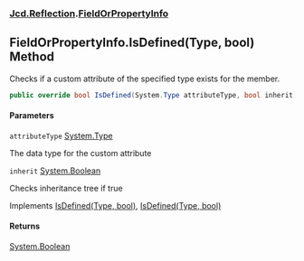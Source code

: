 ### [Jcd.Reflection](Jcd.Reflection.md 'Jcd.Reflection').[FieldOrPropertyInfo](FieldOrPropertyInfo.md 'Jcd.Reflection.FieldOrPropertyInfo')

## FieldOrPropertyInfo.IsDefined(Type, bool) Method

Checks if a custom attribute of the specified type exists for the member.

```csharp
public override bool IsDefined(System.Type attributeType, bool inherit);
```
#### Parameters

<a name='Jcd.Reflection.FieldOrPropertyInfo.IsDefined(System.Type,bool).attributeType'></a>

`attributeType` [System.Type](https://docs.microsoft.com/en-us/dotnet/api/System.Type 'System.Type')

The data type for the custom attribute

<a name='Jcd.Reflection.FieldOrPropertyInfo.IsDefined(System.Type,bool).inherit'></a>

`inherit` [System.Boolean](https://docs.microsoft.com/en-us/dotnet/api/System.Boolean 'System.Boolean')

Checks inheritance tree if true

Implements [IsDefined(Type, bool)](https://docs.microsoft.com/en-us/dotnet/api/System.Runtime.InteropServices._MemberInfo.IsDefined#System_Runtime_InteropServices__MemberInfo_IsDefined_System_Type,System_Boolean_ 'System.Runtime.InteropServices._MemberInfo.IsDefined(System.Type,System.Boolean)'), [IsDefined(Type, bool)](https://docs.microsoft.com/en-us/dotnet/api/System.Reflection.ICustomAttributeProvider.IsDefined#System_Reflection_ICustomAttributeProvider_IsDefined_System_Type,System_Boolean_ 'System.Reflection.ICustomAttributeProvider.IsDefined(System.Type,System.Boolean)')

#### Returns
[System.Boolean](https://docs.microsoft.com/en-us/dotnet/api/System.Boolean 'System.Boolean')